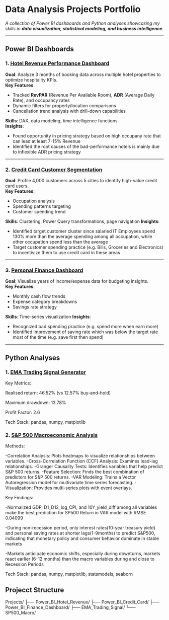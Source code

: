 # Data Analysis Projects Portfolio

*A collection of Power BI dashboards and Python analyses showcasing my skills in **data visualization, statistical modeling, and business intelligence**.*

---

## Power BI Dashboards

### 1. [Hotel Revenue Performance Dashboard](https://github.com/leoncc24/Projects/tree/main/Power_BI_Hotel_Revenue)
**Goal**: Analyze 3 months of booking data across multiple hotel properties to optimize hospitality KPIs.  
**Key Features**:
- Tracked **RevPAR** (Revenue Per Available Room), **ADR** (Average Daily Rate), and occupancy rates
- Dynamic filters for property/location comparisons
- Cancellation trend analysis with drill-down capabilities

**Skills**: DAX, data modeling, time intelligence functions  
**Insights**:
- Found opportunity in pricing strategy based on high occupany rate that can lead at least 7-15% Revenue
- Identified the root causes of the bad-performance hotels is mainly due to inflexible ADR pricing strategy

---

### 2. [Credit Card Customer Segmentation](https://github.com/leoncc24/Projects/tree/main/Power_BI_Credit_Card)
**Goal**: Profile 4,000 customers across 5 cities to identify high-value credit card users.  
**Key Features**:
- Occupation analysis
- Spending patterns targeting
- Customer spending trend

**Skills**: Clustering, Power Query transformations, page navigation
**Insights**:
- Identified target customer cluster since salaried IT Employees spend 130% more than the average spending among all occupation, while other occupation spend less than the average
- Target customer spending practice (e.g. Bills, Groceries and Electronics) to incentivize them to use credit card in these areas

---

### 3. [Personal Finance Dashboard](https://github.com/leoncc24/Projects/tree/main/Power_BI_Finance_Dashboard)
**Goal**: Visualize years of income/expense data for budgeting insights.  
**Key Features**:
- Monthly cash flow trends
- Expense category breakdowns
- Savings rate strategy

**Skills**: Time-series visualization
**Insights**:
- Recognized bad spending practice (e.g. spend more when earn more)
- Identified improvement of saving rate which was below the target rate most of the time (e.g. save first then spend)

---

## Python Analyses

### 1. [EMA Trading Signal Generator](https://github.com/leoncc24/Projects/tree/main/EMA_Trading_Signal)
Key Metrics:

Realised return: 46.52% (vs 12.57% buy-and-hold)

Maximum drawdown: 13.78%

Profit Factor: 2.6

Tech Stack: pandas, numpy, matplotlib



### 2. [S&P 500 Macroeconomic Analysis](https://github.com/leoncc24/Projects/tree/main/sp500_with_macro)
Methods:

-Correlation Analysis: Plots heatmaps to visualize relationships between variables.
-Cross-Correlation Function (CCF) Analysis: Examines lead-lag relationships.
-Granger Causality Tests: Identifies variables that help predict S&P 500 returns.
-Feature Selection: Finds the best combination of predictors for S&P 500 returns.
-VAR Modeling: Trains a Vector Autoregression model for multivariate time series forecasting.
-Visualization: Provides multi-series plots with event overlays.

Key Findings:

-Normalized GDP, D1_D12_log_CPI, and 10Y_yield_diff among all variables make the best prediction for SP500 Return in VAR model with RMSE 0.04099

-During non-recession period, only interest rates(10-year treasury yield) and personal saving rates at shorter lags(1-9months) to predict S&P500, indicating that monetary policy and consumer behavior dominate in stable markets

-Markets anticipate economic shifts, especially during downturns, markets react earlier (6-12 months) than the macro variables during and close to Recession Periods


Tech Stack: pandas, numpy, matplotlib, statsmodels, seaborn


## Projecct Structure
Projects/
├── Power_BI_Hotel_Revenue/
├── Power_BI_Credit_Card/
├── Power_BI_Finance_Dashboard/
├── EMA_Trading_Signal/
└── SP500_Macro/
